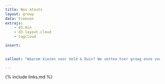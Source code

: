 ```yaml
---
title: Nos atouts
layout: group
data: troeven
extrajs: 
    - d3.min
    - d3.layout.cloud
    - tagcloud

insert:
    
    
callout: "Waarom kiezen voor Veld & Duin? We zetten hier graag onze voornaamste troeven op een rijtje."

---
```

{% include links.md %}



